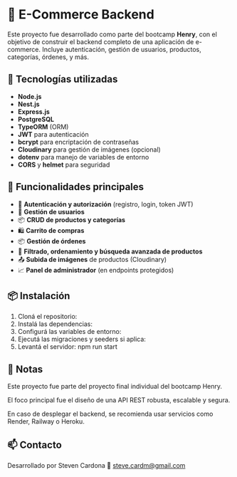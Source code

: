 # 🛒 E-Commerce Backend

Este proyecto fue desarrollado como parte del bootcamp **Henry**, con el objetivo de construir el backend completo de una aplicación de e-commerce. Incluye autenticación, gestión de usuarios, productos, categorías, órdenes, y más.

## 🚀 Tecnologías utilizadas

- **Node.js**
- **Nest.js**
- **Express.js**
- **PostgreSQL**
- **TypeORM** (ORM)
- **JWT** para autenticación
- **bcrypt** para encriptación de contraseñas
- **Cloudinary** para gestión de imágenes (opcional)
- **dotenv** para manejo de variables de entorno
- **CORS** y **helmet** para seguridad

## 🧩 Funcionalidades principales

- 🔐 **Autenticación y autorización** (registro, login, token JWT)
- 👤 **Gestión de usuarios**
- 📦 **CRUD de productos y categorías**
- 🛍️ **Carrito de compras**
- 📦 **Gestión de órdenes**
- 🧾 **Filtrado, ordenamiento y búsqueda avanzada de productos**
- 📤 **Subida de imágenes** de productos (Cloudinary)
- 📈 **Panel de administrador** (en endpoints protegidos)

## 📦 Instalación

1. Cloná el repositorio:
2. Instalá las dependencias:
3. Configurá las variables de entorno:
4. Ejecutá las migraciones y seeders si aplica:
5. Levantá el servidor: npm run start

## 📌 Notas
Este proyecto fue parte del proyecto final individual del bootcamp Henry.

El foco principal fue el diseño de una API REST robusta, escalable y segura.

En caso de desplegar el backend, se recomienda usar servicios como Render, Railway o Heroku.

## 📫 Contacto
Desarrollado por Steven Cardona
📧 steve.cardm@gmail.com
